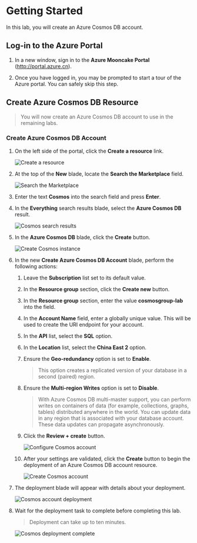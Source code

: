# Getting Started

In this lab, you will create an Azure Cosmos DB account.

## Log-in to the Azure Portal

1. In a new window, sign in to the **Azure Mooncake Portal** (<http://portal.azure.cn>).

1. Once you have logged in, you may be prompted to start a tour of the Azure portal. You can safely skip this step.

## Create Azure Cosmos DB Resource

> You will now create an Azure Cosmos DB account to use in the remaining labs.

### Create Azure Cosmos DB Account

1. On the left side of the portal, click the **Create a resource** link.

    ![Create a resource](../media/01-create_a_resource.jpg)

1. At the top of the **New** blade, locate the **Search the Marketplace** field.

    ![Search the Marketplace](../media/01-search_the_marketplace.jpg)

1. Enter the text **Cosmos** into the search field and press **Enter**.

1. In the **Everything** search results blade, select the **Azure Cosmos DB** result.

    ![Cosmos search results](../media/01-cosmos_search_result.jpg)

1. In the **Azure Cosmos DB** blade, click the **Create** button.

    ![Create Cosmos instance](../media/01-create_cosmos.jpg)

1. In the new **Create Azure Cosmos DB Account** blade, perform the following actions:

    1. Leave the **Subscription** list set to its default value.

    1. In the **Resource group** section, click the **Create new** button.
    
    1. In the **Resource group** section, enter the value **cosmosgroup-lab** into the field.

    1. In the **Account Name** field, enter a globally unique value. This will be used to create the URI endpoint for your account.

    1. In the **API** list, select the **SQL** option.

    1. In the **Location** list, select the **China East 2** option.

    1. Ensure the **Geo-redundancy** option is set to **Enable**.

        > This option creates a replicated version of your database in a second (paired) region.

    1. Ensure the **Multi-region Writes** option is set to **Disable**.

        > With Azure Cosmos DB multi-master support, you can perform writes on containers of data (for example, collections, graphs, tables) distributed anywhere in the world. You can update data in any region that is associated with your database account. These data updates can propagate asynchronously. 

    1. Click the **Review + create** button.

        ![Configure Cosmos account](../media/01-create_cosmos_settings.jpg)

    1. After your settings are validated, click the **Create** button to begin the deployment of an Azure Cosmos DB account resource.

        ![Create Cosmos account](../media/01-create_cosmos_validate.jpg)

1. The deployment blade will appear with details about your deployment.

    ![Cosmos account deployment](../media/01-cosmos_deployment_underway.jpg)

1. Wait for the deployment task to complete before completing this lab.

    > Deployment can take up to ten minutes.

    ![Cosmos deployment complete](../media/01-cosmos_deployment_complete.jpg)
